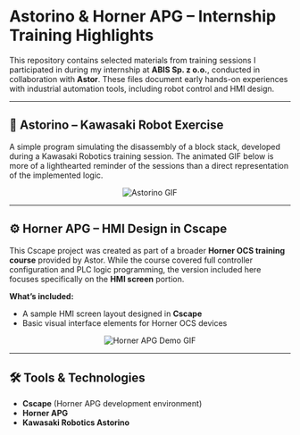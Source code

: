 # Astorino & Horner APG – Internship Training Highlights

This repository contains selected materials from training sessions I participated in during my internship at **ABIS Sp. z o.o.**, conducted in collaboration with **Astor**. These files document early hands-on experiences with industrial automation tools, including robot control and HMI design.

---

## 🤖 Astorino – Kawasaki Robot Exercise

A simple program simulating the disassembly of a block stack, developed during a Kawasaki Robotics training session. The animated GIF below is more of a lighthearted reminder of the sessions than a direct representation of the implemented logic.

<div align="center">
   <img src="https://github.com/JackobPunch/Astorino/blob/main/Astorino/220825410972633.gif" alt="Astorino GIF" />
</div>

---

## ⚙️ Horner APG – HMI Design in Cscape

This Cscape project was created as part of a broader **Horner OCS training course** provided by Astor. While the course covered full controller configuration and PLC logic programming, the version included here focuses specifically on the **HMI screen** portion.

**What’s included:**
- A sample HMI screen layout designed in **Cscape**
- Basic visual interface elements for Horner OCS devices

<div align="center">
   <img src="https://github.com/JackobPunch/Astorino/blob/main/HornerAPG/VID20230830140938.gif" alt="Horner APG Demo GIF" />
</div>

---

## 🛠 Tools & Technologies

- **Cscape** (Horner APG development environment)
- **Horner APG**
- **Kawasaki Robotics Astorino**
